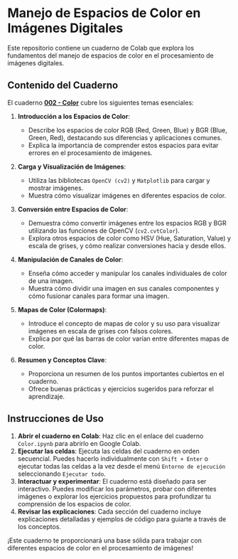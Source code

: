 #  Manejo de Espacios de Color en Imágenes Digitales

Este repositorio contiene un cuaderno de Colab que explora los fundamentos del manejo de espacios de color en el procesamiento de imágenes digitales.

## Contenido del Cuaderno

El cuaderno **[002 - Color](Color.ipynb)** cubre los siguientes temas esenciales:

1.  **Introducción a los Espacios de Color**:
    * Describe los espacios de color RGB (Red, Green, Blue) y BGR (Blue, Green, Red), destacando sus diferencias y aplicaciones comunes.
    * Explica la importancia de comprender estos espacios para evitar errores en el procesamiento de imágenes.

2.  **Carga y Visualización de Imágenes**:
    * Utiliza las bibliotecas `OpenCV (cv2)` y `Matplotlib` para cargar y mostrar imágenes.
    * Muestra cómo visualizar imágenes en diferentes espacios de color.

3.  **Conversión entre Espacios de Color**:
    * Demuestra cómo convertir imágenes entre los espacios RGB y BGR utilizando las funciones de OpenCV (`cv2.cvtColor`).
    * Explora otros espacios de color como HSV (Hue, Saturation, Value) y escala de grises, y cómo realizar conversiones hacia y desde ellos.

4.  **Manipulación de Canales de Color**:
    * Enseña cómo acceder y manipular los canales individuales de color de una imagen.
    * Muestra cómo dividir una imagen en sus canales componentes y cómo fusionar canales para formar una imagen.

5.  **Mapas de Color (Colormaps)**:
    * Introduce el concepto de mapas de color y su uso para visualizar imágenes en escala de grises con falsos colores.
    * Explica por qué las barras de color varían entre diferentes mapas de color.

6.  **Resumen y Conceptos Clave**:
    * Proporciona un resumen de los puntos importantes cubiertos en el cuaderno.
    * Ofrece buenas prácticas y ejercicios sugeridos para reforzar el aprendizaje.

## Instrucciones de Uso

1.  **Abrir el cuaderno en Colab**: Haz clic en el enlace del cuaderno `Color.ipynb` para abrirlo en Google Colab.
2.  **Ejecutar las celdas**: Ejecuta las celdas del cuaderno en orden secuencial.  Puedes hacerlo individualmente con `Shift + Enter` o ejecutar todas las celdas a la vez desde el menú `Entorno de ejecución` seleccionando `Ejecutar todo`.
3.  **Interactuar y experimentar**: El cuaderno está diseñado para ser interactivo.  Puedes modificar los parámetros, probar con diferentes imágenes o explorar los ejercicios propuestos para profundizar tu comprensión de los espacios de color.
4.  **Revisar las explicaciones**:  Cada sección del cuaderno incluye explicaciones detalladas y ejemplos de código para guiarte a través de los conceptos.

¡Este cuaderno te proporcionará una base sólida para trabajar con diferentes espacios de color en el procesamiento de imágenes!
